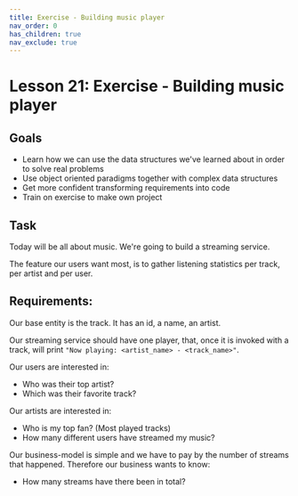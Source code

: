 ```yaml
---
title: Exercise - Building music player
nav_order: 0
has_children: true
nav_exclude: true
---
```


# Lesson 21: Exercise - Building music player

## Goals

- Learn how we can use the data structures we've learned about in order to solve real problems
- Use object oriented paradigms together with complex data structures
- Get more confident transforming requirements into code
- Train on exercise to make own project

## Task

Today will be all about music. We're going to build a streaming service.

The feature our users want most, is to gather listening statistics per track, per artist and per user.

## Requirements:

Our base entity is the track. It has an id, a name, an artist.

Our streaming service should have one player, that, once it is invoked with a track,
will print `"Now playing: <artist_name> - <track_name>"`.

Our users are interested in:

- Who was their top artist?
- Which was their favorite track?

Our artists are interested in:

- Who is my top fan? (Most played tracks)
- How many different users have streamed my music?

Our business-model is simple and we have to pay by the number of streams that happened. Therefore our business wants
to know:

- How many streams have there been in total?
